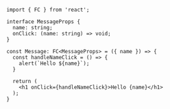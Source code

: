 ```tsx [5]
import { FC } from 'react';

interface MessageProps {
  name: string;
  onClick: (name: string) => void;
}

const Message: FC<MessageProps> = ({ name }) => {
  const handleNameClick = () => {
    alert(`Hello ${name}`);
  }
  
  return (
    <h1 onClick={handleNameClick}>Hello {name}</h1>
  );
}
```
<!-- .element: data-id="code-animation" -->
